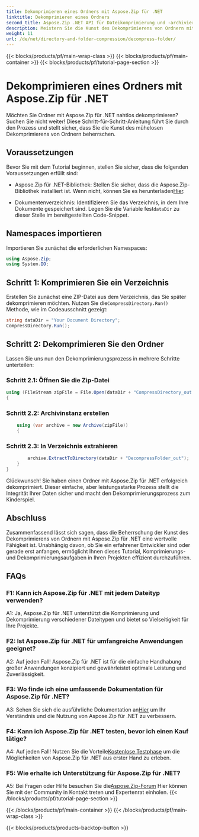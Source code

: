 ```yaml
---
title: Dekomprimieren eines Ordners mit Aspose.Zip für .NET
linktitle: Dekomprimieren eines Ordners
second_title: Aspose.Zip .NET API für Dateikomprimierung und -archivierung
description: Meistern Sie die Kunst des Dekomprimierens von Ordnern mit Aspose.Zip für .NET. Erledigen Sie Komprimierungsaufgaben in Ihren Projekten mühelos.
weight: 11
url: /de/net/directory-and-folder-compression/decompress-folder/
---
```


{{< blocks/products/pf/main-wrap-class >}}
{{< blocks/products/pf/main-container >}}
{{< blocks/products/pf/tutorial-page-section >}}

# Dekomprimieren eines Ordners mit Aspose.Zip für .NET

Möchten Sie Ordner mit Aspose.Zip für .NET nahtlos dekomprimieren? Suchen Sie nicht weiter! Diese Schritt-für-Schritt-Anleitung führt Sie durch den Prozess und stellt sicher, dass Sie die Kunst des mühelosen Dekomprimierens von Ordnern beherrschen.

## Voraussetzungen

Bevor Sie mit dem Tutorial beginnen, stellen Sie sicher, dass die folgenden Voraussetzungen erfüllt sind:

-  Aspose.Zip für .NET-Bibliothek: Stellen Sie sicher, dass die Aspose.Zip-Bibliothek installiert ist. Wenn nicht, können Sie es herunterladen[Hier](https://releases.aspose.com/zip/net/).

-  Dokumentenverzeichnis: Identifizieren Sie das Verzeichnis, in dem Ihre Dokumente gespeichert sind. Legen Sie die Variable fest`dataDir` zu dieser Stelle im bereitgestellten Code-Snippet.

## Namespaces importieren

Importieren Sie zunächst die erforderlichen Namespaces:

```csharp
using Aspose.Zip;
using System.IO;
```

## Schritt 1: Komprimieren Sie ein Verzeichnis

 Erstellen Sie zunächst eine ZIP-Datei aus dem Verzeichnis, das Sie später dekomprimieren möchten. Nutzen Sie die`CompressDirectory.Run()` Methode, wie im Codeausschnitt gezeigt:

```csharp
string dataDir = "Your Document Directory";
CompressDirectory.Run();
```

## Schritt 2: Dekomprimieren Sie den Ordner

Lassen Sie uns nun den Dekomprimierungsprozess in mehrere Schritte unterteilen:

### Schritt 2.1: Öffnen Sie die Zip-Datei

```csharp
using (FileStream zipFile = File.Open(dataDir + "CompressDirectory_out.zip", FileMode.Open))
{
```

### Schritt 2.2: Archivinstanz erstellen

```csharp
	using (var archive = new Archive(zipFile))
	{
```

### Schritt 2.3: In Verzeichnis extrahieren

```csharp
		archive.ExtractToDirectory(dataDir + "DecompressFolder_out");
	}
}
```

Glückwunsch! Sie haben einen Ordner mit Aspose.Zip für .NET erfolgreich dekomprimiert. Dieser einfache, aber leistungsstarke Prozess stellt die Integrität Ihrer Daten sicher und macht den Dekomprimierungsprozess zum Kinderspiel.

## Abschluss

Zusammenfassend lässt sich sagen, dass die Beherrschung der Kunst des Dekomprimierens von Ordnern mit Aspose.Zip für .NET eine wertvolle Fähigkeit ist. Unabhängig davon, ob Sie ein erfahrener Entwickler sind oder gerade erst anfangen, ermöglicht Ihnen dieses Tutorial, Komprimierungs- und Dekomprimierungsaufgaben in Ihren Projekten effizient durchzuführen.

## FAQs

### F1: Kann ich Aspose.Zip für .NET mit jedem Dateityp verwenden?

A1: Ja, Aspose.Zip für .NET unterstützt die Komprimierung und Dekomprimierung verschiedener Dateitypen und bietet so Vielseitigkeit für Ihre Projekte.

### F2: Ist Aspose.Zip für .NET für umfangreiche Anwendungen geeignet?

A2: Auf jeden Fall! Aspose.Zip für .NET ist für die einfache Handhabung großer Anwendungen konzipiert und gewährleistet optimale Leistung und Zuverlässigkeit.

### F3: Wo finde ich eine umfassende Dokumentation für Aspose.Zip für .NET?

 A3: Sehen Sie sich die ausführliche Dokumentation an[Hier](https://reference.aspose.com/zip/net/) um Ihr Verständnis und die Nutzung von Aspose.Zip für .NET zu verbessern.

### F4: Kann ich Aspose.Zip für .NET testen, bevor ich einen Kauf tätige?

 A4: Auf jeden Fall! Nutzen Sie die Vorteile[Kostenlose Testphase](https://releases.aspose.com/) um die Möglichkeiten von Aspose.Zip für .NET aus erster Hand zu erleben.

### F5: Wie erhalte ich Unterstützung für Aspose.Zip für .NET?

 A5: Bei Fragen oder Hilfe besuchen Sie die[Aspose.Zip-Forum](https://forum.aspose.com/c/zip/37) Hier können Sie mit der Community in Kontakt treten und Expertenrat einholen.
{{< /blocks/products/pf/tutorial-page-section >}}

{{< /blocks/products/pf/main-container >}}
{{< /blocks/products/pf/main-wrap-class >}}

{{< blocks/products/products-backtop-button >}}
